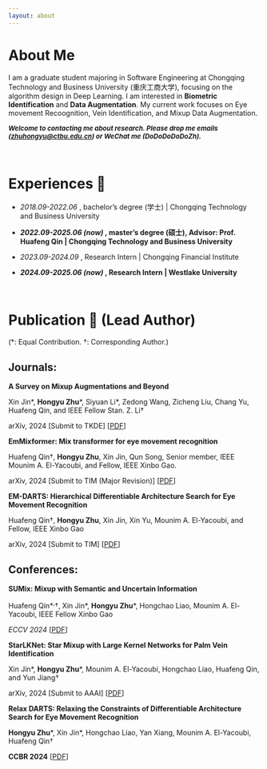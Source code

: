 ```yaml
---
layout: about 
---
```


# About Me
I am a graduate student majoring in Software Engineering at Chongqing Technology and Business University (重庆工商大学), focusing on the algorithm design in Deep Learning. I am interested in **Biometric Identification** and **Data Augmentation**. My current work focuses on Eye movement Recoognition, Vein Identification, and Mixup Data Augmentation.

<i><b><font size=2px>Welcome to contacting me about research. Please drop me emails (zhuhongyu@ctbu.edu.cn) or WeChat me (DoDoDoDoDoZh).</font></b></i>

<br/>

# Experiences 📝
* _2018.09-2022.06_ , bachelor’s degree (学士) | Chongqing Technology and Business University

* **_2022.09-2025.06 (now)_ , master’s degree (硕士), Advisor: Prof. Huafeng Qin | Chongqing Technology and Business University**

* _2023.09-2024.09_ , Research Intern | Chongqing Financial Institute

* **_2024.09-2025.06 (now)_ , Research Intern | Westlake University**

<br/>

# Publication 📖 (Lead Author) 
(*: Equal Contribution. †: Corresponding Author.)

Journals:
------

**A Survey on Mixup Augmentations and Beyond** 

Xin Jin*, **Hongyu Zhu***, Siyuan Li*, Zedong Wang, Zicheng Liu, Chang Yu, Huafeng Qin, and IEEE Fellow Stan. Z. Li†

arXiv, 2024 [Submit to TKDE] [[PDF](https://arxiv.org/pdf/2409.05202)]





**EmMixformer: Mix transformer for eye movement recognition**

Huafeng Qin†, **Hongyu Zhu**, Xin Jin, Qun Song, Senior member, IEEE Mounim A. El-Yacoubi, and Fellow, IEEE Xinbo Gao.

arXiv, 2024 [Submit to TIM (Major Revision)] [[PDF](https://arxiv.org/pdf/2401.04956)]





**EM-DARTS: Hierarchical Differentiable Architecture Search for Eye Movement Recognition**

 Huafeng Qin†, **Hongyu Zhu**, Xin Jin, Xin Yu, Mounim A. El-Yacoubi, and Fellow, IEEE Xinbo Gao 

 arXiv, 2024 [Submit to TIM] [[PDF](https://arxiv.org/pdf/2409.14432)]

 

Conferences:
-----

**SUMix: Mixup with Semantic and Uncertain Information**

Huafeng Qin*<sup>,</sup>†, Xin Jin*, **Hongyu Zhu***, Hongchao Liao, Mounim A. El-Yacoubi, IEEE Fellow Xinbo Gao

*ECCV 2024* [[PDF](https://arxiv.org/pdf/2407.07805)]



**StarLKNet: Star Mixup with Large Kernel Networks for Palm Vein Identification**

Xin Jin*, **Hongyu Zhu***, Mounim A. El-Yacoubi, Hongchao Liao, Huafeng Qin, and Yun Jiang†

arXiv, 2024 [Submit to AAAI] [[PDF](https://arxiv.org/pdf/2405.12721)]




**Relax DARTS: Relaxing the Constraints of Differentiable Architecture Search for Eye Movement Recognition**

**Hongyu Zhu***, Xin Jin*, Hongchao Liao, Yan Xiang, Mounim A. El-Yacoubi, Huafeng Qin†

**CCBR 2024**  [[PDF](https://arxiv.org/pdf/2409.11652)]

